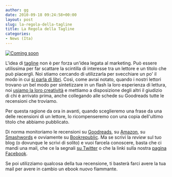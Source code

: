 ```yaml
---
author: gg
date: 2010-09-18 09:24:58+00:00
layout: post
slug: la-regola-della-tagline
title: La Regola della Tagline
categories:
- News (Ita)
---
```


[![Coming soon](http://www.40kbooks.com/wp-content/uploads/c11.jpg)](http://www.40kbooks.com/wp-content/uploads/c11.jpg)

L'idea di [tagline](http://it.wikipedia.org/wiki/Tagline) non è per forza un'idea legata al marketing. Può essere utilissima per far scattare la scintilla di interesse tra un lettore e un titolo che può piacergli. Noi stiamo cercando di utilizzarla per svecchiare un po' il modo in cui [si parla di libri](http://www.bookcafe.net/blog/blog.cfm?id=1353).
Così, come avrai notato, quando i nostri lettori trovano un bel modo per sintetizzare in un flash la loro esperienza di lettura, noi [usiamo la loro creatività](http://www.40kbooks.com) e mettiamo a disposizione degli altri il giudizio di chi è arrivato prima, anche collegando alle schede su Goodreads tutte le recensioni che troviamo.

Per questa ragione da ora in avanti, quando sceglieremo una frase da una delle recensioni di un lettore, lo ricompenseremo con una copia dell'ultimo titolo che abbiamo pubblicato.

Di norma monitoriamo le recensioni su [Goodreads](http://www.goodreads.com/group/show/36508.40k_Book_Club), su [Amazon](http://www.amazon.com/Cigno-Nero-Italian-Edition-ebook/dp/B0042X9ULG/ref=sr_1_1?ie=UTF8&m=A3KSZ402CI2EG1&s=digital-text&qid=1284800916&sr=1-1), su [Smashwords](https://www.smashwords.com/profile/view/40kbooks/popular#published) e ovviamente su [Bookrepublic](http://www.bookrepublic.it/search/?keywords=40k&x=0&y=0). Ma se scrivi la _review_ sul tuo blog (o dovunque le scrivi di solito) e vuoi farcela conoscere, basta che ci mandi una mail, che ce la segnali [su Twitter](http://twitter.com/40kBooks) o che la linki sulla nostra [pagina Facebook](http://www.facebook.com/40kbooks).

Se poi utilizziamo qualcosa della tua recensione, ti basterà farci avere la tua mail per avere in cambio un ebook nuovo fiammante.
